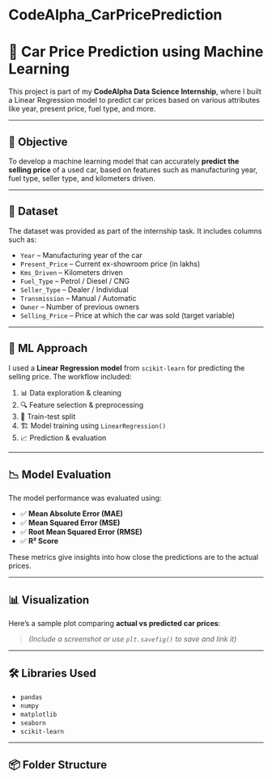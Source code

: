 # CodeAlpha_CarPricePrediction
# 🚗 Car Price Prediction using Machine Learning

This project is part of my **CodeAlpha Data Science Internship**, where I built a Linear Regression model to predict car prices based on various attributes like year, present price, fuel type, and more.

---

## 📌 Objective

To develop a machine learning model that can accurately **predict the selling price** of a used car, based on features such as manufacturing year, fuel type, seller type, and kilometers driven.

---

## 📁 Dataset

The dataset was provided as part of the internship task. It includes columns such as:

- `Year` – Manufacturing year of the car  
- `Present_Price` – Current ex-showroom price (in lakhs)  
- `Kms_Driven` – Kilometers driven  
- `Fuel_Type` – Petrol / Diesel / CNG  
- `Seller_Type` – Dealer / Individual  
- `Transmission` – Manual / Automatic  
- `Owner` – Number of previous owners  
- `Selling_Price` – Price at which the car was sold (target variable)

---

## 🧠 ML Approach

I used a **Linear Regression model** from `scikit-learn` for predicting the selling price. The workflow included:

1. 📊 Data exploration & cleaning  
2. 🔍 Feature selection & preprocessing  
3. 🔀 Train-test split  
4. 🏗️ Model training using `LinearRegression()`  
5. 📈 Prediction & evaluation  

---

## 📉 Model Evaluation

The model performance was evaluated using:

- ✅ **Mean Absolute Error (MAE)**
- ✅ **Mean Squared Error (MSE)**
- ✅ **Root Mean Squared Error (RMSE)**
- ✅ **R² Score**

These metrics give insights into how close the predictions are to the actual prices.

---

## 📊 Visualization

Here’s a sample plot comparing **actual vs predicted car prices**:

> _(Include a screenshot or use `plt.savefig()` to save and link it)_

---

## 🛠️ Libraries Used

- `pandas`  
- `numpy`  
- `matplotlib`  
- `seaborn`  
- `scikit-learn`

---

## 📦 Folder Structure

